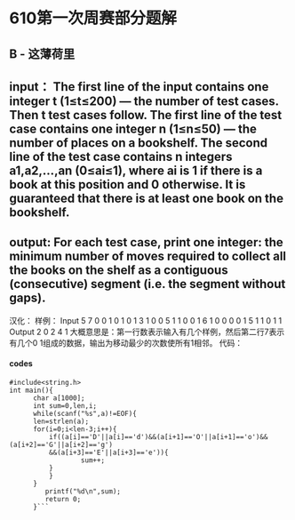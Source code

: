 
# 610第一次周赛部分题解
## B - 这薄荷里
input：
The first line of the input contains one integer t (1≤t≤200) — the number of test cases. Then t test cases follow.
The first line of the test case contains one integer n (1≤n≤50) — the number of places on a bookshelf. The second line of the test case contains n integers a1,a2,…,an (0≤ai≤1), where ai is 1 if there is a book at this position and 0 otherwise. It is guaranteed that there is at least one book on the bookshelf.
----
output:
For each test case, print one integer: the minimum number of moves required to collect all the books on the shelf as a contiguous (consecutive) segment (i.e. the segment without gaps).
----
汉化：
样例：
Input
5
7
0 0 1 0 1 0 1
3
1 0 0
5
1 1 0 0 1
6
1 0 0 0 0 1
5
1 1 0 1 1
Output
2
0
2
4
1
大概意思是：第一行数表示输入有几个样例，然后第二行7表示有几个0 1组成的数据，输出为移动最少的次数使所有1相邻。
代码：
#### codes
```#include<stdio.h>
#include<string.h>
int main(){
      char a[1000];
      int sum=0,len,i;
      while(scanf("%s",a)!=EOF){
      len=strlen(a);
      for(i=0;i<len-3;i++){
          if((a[i]=='D'||a[i]=='d')&&(a[i+1]=='O'||a[i+1]=='o')&&(a[i+2]=='G'||a[i+2]=='g')
          &&(a[i+3]=='E'||a[i+3]=='e')){
                  sum++;
          }                        
          }
      }
         printf("%d\n",sum);
         return 0;
      }```